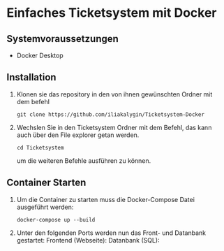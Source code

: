 # Einfaches Ticketsystem mit Docker


## Systemvoraussetzungen

- Docker Desktop


## Installation

1. Klonen sie das repository in den von ihnen gewünschten Ordner mit dem befehl
   ```
   git clone https://github.com/iliakalygin/Ticketsystem-Docker
   ```
3. Wechslen Sie in den Ticketsystem Ordner mit dem Befehl, das kann auch über den File explorer getan werden.
   ```
   cd Ticketsystem
   ```
   um die weiteren Befehle ausführen zu können.

## Container Starten

1. Um die Container zu starten muss die Docker-Compose Datei ausgeführt werden:
   ```
   docker-compose up --build
   ```
3. Unter den folgenden Ports werden nun das Front- und Datanbank gestartet:
   Frontend (Webseite):
   Datanbank (SQL): 
